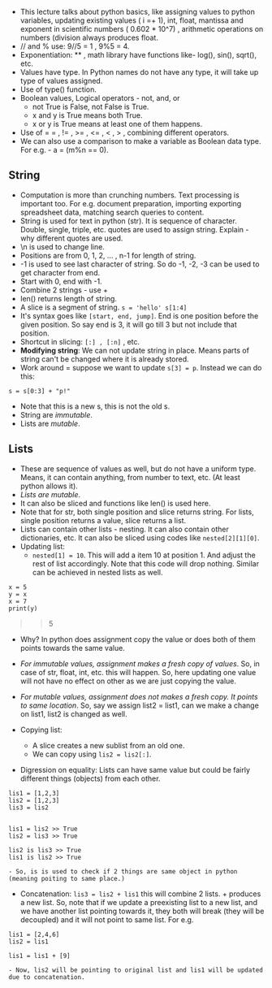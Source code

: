 - This lecture talks about python basics, like assigning values to python variables, updating existing values ( i =+ 1), int, float, mantissa and exponent in scientific numbers ( 0.602 * 10^7) , arithmetic operations on numbers (division always produces float.
- // and % use: 9//5 = 1 , 9%5 = 4.
-  Exponentiation: ** , math library have functions like- log(), sin(), sqrt(), etc.
- Values have type. In Python names do not have any type, it will take up type of values assigned. 
- Use of type() function. 
- Boolean values, Logical operators - not, and, or
	- not True is False, not False is True.
	- x and y is True means both True.
	- x or y is True means at least one of them happens. 
- Use of = = , != , >= , <= , < , > , combining different operators. 
- We can also use a comparison to make a variable as Boolean data type. For e.g. - a = (m%n == 0).

## String

- Computation is more than crunching numbers. Text processing is important too. For e.g. document preparation, importing exporting spreadsheet data, matching search queries to content. 
- String is used for text in python (str). It is sequence of character. Double, single, triple, etc. quotes are used to assign string. Explain - why different quotes are used.
- \n is used to change line.
- Positions are from 0, 1, 2, ... , n-1 for length of string.
- -1 is used to see last character of string. So do -1, -2, -3 can be used to get character from end.
- Start with 0, end with -1.
- Combine 2 strings - use +
- len() returns length of string.
-  A slice is a segment of string. `s = 'hello' s[1:4]`
- It's syntax goes like `[start, end, jump]`. End is one position before the given position. So say end is 3, it will go till 3 but not include that position.
- Shortcut in slicing: `[:] , [:n]` , etc.
- **Modifying string**: We can not update string in place. Means parts of string can't be changed where it is already stored.
- Work around = suppose we want to update `s[3] = p`. Instead we can do this:

```
s = s[0:3] + "p!"
```

- Note that this is a new s, this is not the old s.
- String are _immutable_. 
- Lists are _mutable_.

## Lists

- These are sequence of values as well, but do not have a uniform type. Means, it can contain anything, from number to text, etc. (At least python allows it).
- _Lists are mutable_.
- It can also be sliced and functions like len() is used here. 
- Note that for str, both single position and slice returns string. For lists, single position returns a value, slice returns a list.
- Lists can contain other lists - nesting. It can also contain other dictionaries, etc. It can also be sliced using codes like `nested[2][1][0]`.
- Updating list:
	- `nested[1] = 10`. This will add a item 10 at position 1. And adjust the rest of list accordingly. Note that this code will drop nothing. Similar can be achieved in nested lists as well.

```
x = 5
y = x
x = 7
print(y)
```
>>5

- Why? In python does assignment copy the value or does both of them points towards the same value.
- _For immutable values, assignment makes a fresh copy of values_. So, in case of str, float, int, etc. this will happen. So, here updating one value will not have no effect on other as we are just copying the value.
- _For mutable values, assignment does not makes a fresh copy. It points to same location_. So, say we assign list2 = list1, can we make a change on list1, list2 is changed as well.

- Copying list:
	- A slice creates a new sublist from an old one.
	- We can copy using `lis2 = lis2[:]`.
- Digression on equality: Lists can have same value but could be fairly different things (objects) from each other. 
```
lis1 = [1,2,3]
lis2 = [1,2,3]
lis3 = lis2


lis1 = lis2 >> True
lis2 = lis3 >> True

lis2 is lis3 >> True
lis1 is lis2 >> True
```

	- So, is is used to check if 2 things are same object in python (meaning poiting to same place.)

- Concatenation: `lis3 = lis2 + lis1` this will combine 2 lists. + produces a new list. So, note that if we update a preexisting list to a new list, and we have another list pointing towards it, they both will break (they will be decoupled) and it will not point to same list. For e.g.

```
lis1 = [2,4,6]
lis2 = lis1

lis1 = lis1 + [9]
```

	- Now, lis2 will be pointing to original list and lis1 will be updated due to concatenation.